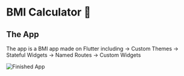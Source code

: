 # BMI Calculator 💪

## The App

The app is a BMI app made on Flutter including
-> Custom Themes
-> Stateful Widgets
-> Named Routes
-> Custom Widgets

![Finished App](https://github.com/londonappbrewery/Images/blob/master/bmi-calc-demo.gif)
